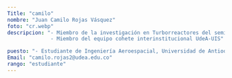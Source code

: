 ```yaml
---
Title: "camilo"
nombre: "Juan Camilo Rojas Vásquez"
foto: "cr.webp"
descripcion: "- Miembro de la investigación en Turborreactores del semillero Delta-V.
              - Miembro del equipo cohete interinstitucional UdeA-UIS"

puesto: "- Estudiante de Ingeniería Aeroespacial, Universidad de Antioquia."
Email: "camilo.rojas2@udea.edu.co"
rango: "estudiante"
---
```

